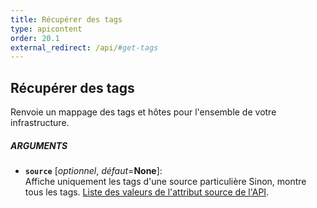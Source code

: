 ```yaml
---
title: Récupérer des tags
type: apicontent
order: 20.1
external_redirect: /api/#get-tags
---
```


## Récupérer des tags
Renvoie un mappage des tags et hôtes pour l'ensemble de votre infrastructure.

##### ARGUMENTS
* **`source`** [*optionnel*, *défaut*=**None**]:  
    Affiche uniquement les tags d'une source particulière Sinon, montre tous les tags.
    [Liste des valeurs de l'attribut source de l'API][1].

[1]: /integrations/faq/list-of-api-source-attribute-value

